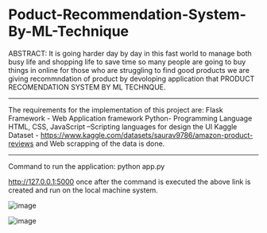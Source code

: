 # Poduct-Recommendation-System-By-ML-Technique


ABSTRACT: It is going harder day by day in this fast world to manage both busy life and shopping life to save time so many people are going to buy things in online for those who are struggling to find good products we are giving recommndation of product by devoloping application that PRODUCT RECOMENDATION SYSTEM BY ML TECHNQUE.


***************************************************************************************

The requirements for the implementation of this project are:
Flask Framework  - Web Application framework 
Python- Programming Language 
HTML, CSS, JavaScript –Scripting languages for design the UI 
Kaggle Dataset - https://www.kaggle.com/datasets/saurav9786/amazon-product-reviews and Web scrapping of the data is done. 

****************************************************************************************

Command to run the application: python app.py

http://127.0.0.1:5000
once after the command is executed the above link is created and run on the local machine system.

![image](https://user-images.githubusercontent.com/101648703/236191808-02b12857-69e1-4fea-8ff3-4bf8aed7c7c4.png)


![image](https://user-images.githubusercontent.com/101648703/236191892-a6db7d59-92f5-47ff-9d4e-917af598ca77.png)
